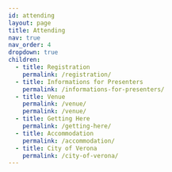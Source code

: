 ```yaml
---
id: attending
layout: page
title: Attending
nav: true
nav_order: 4
dropdown: true
children:
  - title: Registration
    permalink: /registration/
  - title: Informations for Presenters
    permalink: /informations-for-presenters/    
  - title: Venue
    permalink: /venue/
    permalink: /venue/
  - title: Getting Here
    permalink: /getting-here/
  - title: Accommodation
    permalink: /accommodation/    
  - title: City of Verona
    permalink: /city-of-verona/      
---
```

